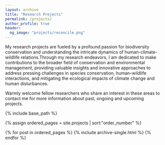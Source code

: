 ```yaml
---
layout: archive
title: "Research Projects"
permalink: /projects/
author_profile: true
header:
  og_image: "projects/reconcile.png"
---
```


My research projects are fueled by a profound passion for biodiversity conservation and understanding the intricate dynamics of human-climate-wildlife relations.Through my research endeavors, I am dedicated to make contributions to the broader field of conservation and environmental management, providing valuable insights and innovative approaches to address pressing challenges in species conservation, human-wildlife interactions, and mitigating the ecological impacts of climate change and human disturbances.

Warmly welcome fellow researchers who share an interest in these areas to contact me for more information about past, ongoing and upcoming projects.

{% include base_path %}

{% assign ordered_pages = site.projects | sort:"order_number" %}

{% for post in ordered_pages %}
  {% include archive-single.html %}
{% endfor %}
